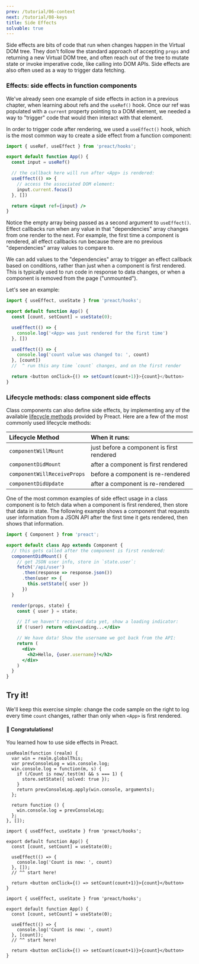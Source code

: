 ```yaml
---
prev: /tutorial/06-context
next: /tutorial/08-keys
title: Side Effects
solvable: true
---
```


Side effects are bits of code that run when changes happen in the Virtual
DOM tree. They don't follow the standard approach of accepting `props`
and returning a new Virtual DOM tree, and often reach out of the tree
to mutate state or invoke imperative code, like calling into DOM APIs.
Side effects are also often used as a way to trigger data fetching.

### Effects: side effects in function components

We've already seen one example of side effects in action in a previous
chapter, when learning about refs and the `useRef()` hook. Once our
ref was populated with a `current` property pointing to a DOM element,
we needed a way to "trigger" code that would then interact with that
element.

In order to trigger code after rendering, we used a `useEffect()` hook, which is the most common way to create a side effect from a function
component:

```jsx
import { useRef, useEffect } from 'preact/hooks';

export default function App() {
  const input = useRef()

  // the callback here will run after <App> is rendered:
  useEffect(() => {
    // access the associated DOM element:
    input.current.focus()
  }, [])

  return <input ref={input} />
}
```

Notice the empty array being passed as a second argument to `useEffect()`.
Effect callbacks run when any value in that "dependencies" array changes
from one render to the next. For example, the first time a component is
rendered, all effect callbacks run because there are no previous
"dependencies" array values to compare to.

We can add values to the "dependencies" array to trigger an effect
callback based on conditions, rather than just when a component is first
rendered. This is typically used to run code in response to data changes,
or when a component is removed from the page ("unmounted").

Let's see an example:

```js
import { useEffect, useState } from 'preact/hooks';

export default function App() {
  const [count, setCount] = useState(0);

  useEffect(() => {
    console.log('<App> was just rendered for the first time')
  }, [])

  useEffect(() => {
    console.log('count value was changed to: ', count)
  }, [count])
  //  ^ run this any time `count` changes, and on the first render

  return <button onClick={() => setCount(count+1)}>{count}</button>
}
```

### Lifecycle methods: class component side effects

Class components can also define side effects, by implementing any of
the available [lifecycle methods] provided by Preact. Here are a
few of the most commonly used lifecycle methods:

| Lifecycle Method | When it runs: |
|:-----------------|:--------------|
| `componentWillMount` | just before a component is first rendered
| `componentDidMount` | after a component is first rendered
| `componentWillReceiveProps` | before a component is re-rendered
| `componentDidUpdate` | after a component is re-rendered

One of the most common examples of side effect usage in a class component
is to fetch data when a component is first rendered, then store that data
in state. The following example shows a component that requests user
information from a JSON API after the first time it gets rendered, then
shows that information.

```jsx
import { Component } from 'preact';

export default class App extends Component {
  // this gets called after the component is first rendered:
  componentDidMount() {
    // get JSON user info, store in `state.user`:
    fetch('/api/user')
      .then(response => response.json())
      .then(user => {
        this.setState({ user })
      })
  }

  render(props, state) {
    const { user } = state;

    // If we haven't received data yet, show a loading indicator:
    if (!user) return <div>Loading...</div>

    // We have data! Show the username we got back from the API:
    return (
      <div>
        <h2>Hello, {user.username}!</h2>
      </div>
    )
  }
}
```

## Try it!

We'll keep this exercise simple: change the code sample on the right
to log every time `count` changes, rather than only when `<App>` is
first rendered.

<solution>
  <h4>🎉 Congratulations!</h4>
  <p>You learned how to use side effects in Preact.</p>
</solution>


```js:setup
useRealm(function (realm) {
  var win = realm.globalThis;
  var prevConsoleLog = win.console.log;
  win.console.log = function(m, s) {
    if (/Count is now/.test(m) && s === 1) {
      store.setState({ solved: true });
    }
    return prevConsoleLog.apply(win.console, arguments);
  };

  return function () {
    win.console.log = prevConsoleLog;
  };
}, []);
```


```jsx:repl-initial
import { useEffect, useState } from 'preact/hooks';

export default function App() {
  const [count, setCount] = useState(0);

  useEffect(() => {
    console.log('Count is now: ', count)
  }, []);
  // ^^ start here!

  return <button onClick={() => setCount(count+1)}>{count}</button>
}
```

```jsx:repl-final
import { useEffect, useState } from 'preact/hooks';

export default function App() {
  const [count, setCount] = useState(0);

  useEffect(() => {
    console.log('Count is now: ', count)
  }, [count]);
  // ^^ start here!

  return <button onClick={() => setCount(count+1)}>{count}</button>
}
```

[lifecycle methods]: http://localhost:8080/guide/v10/components#lifecycle-methods
